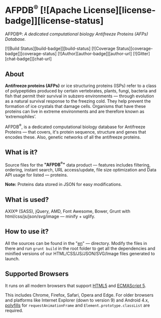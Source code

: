 # AFPDB<sup>®</sup> [![Apache License][license-badge]][license-status]
AFPDB®: <i>A dedicated computational biology Antifreeze Proteins (AFPs) Database.</i>

[![Build Status][build-badge]][build-status]
[![Coverage Status][coverage-badge]][coverage-status]
[![Author][author-badge]][author-url]
[![Gitter][chat-badge]][chat-url]

## About

<b>Antifreeze proteins (AFPs)</b> or ice structuring proteins (ISPs) refer to a class of polypeptides produced by certain vertebrates, plants, fungi, bacteria and fish that permit their survival in subzero environments — through evolution as a natural survival response to the freezing cold. They help prevent the formation of ice crystals that damage cells. Organisms that have these proteins can live in extreme environments and are therefore known as ‘extremophiles’.

AFPDB<sup>®</sup>, is a dedicated computational biology database for Antifreeze Proteins — that covers, it's protein sequence, structure and genes that encodes these. Also, genetic networks of all the antifreeze proteins.

## What is it?

Source files for the <b>"AFPDB<sup>®</sup>"</b> data product — features includes filtering, ordering, instant search, URL access/update, file size optimization and Data API usage for listed — proteins.

<b>Note:</b> Proteins data stored in JSON for easy modifications.

## What is used?

AXIX® (SASS), jQuery, AMD, Font Awesome, Bower, Grunt with html/css/js/json/svg/image — minify + uglify.

## How to use it?

All the sources can be found in the "[en](https://github.com/AFPDB/AFPDB/tree/gh-pages/en)" — directory. Modify the files in there and run ```grunt build``` in the root folder to get all the dependencies and minified versions of our HTML/CSS/JS/JSON/SVG/Image files generated to launch.

## Supported Browsers

It runs on all modern browsers that support [HTML5](https://html.spec.whatwg.org/multipage/) and [ECMAScript 5](http://www.ecma-international.org/ecma-262/5.1/).

This includes Chrome, Firefox, Safari, Opera and Edge. For older browsers and platforms like Internet Explorer (down to version 9) and Android 4.x, [polyfills](http://polyfill.io) for ```requestAnimationFrame``` and ```Element.prototype.classList``` are required.

